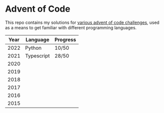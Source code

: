 # Advent of Code

This repo contains my solutions for [various advent of code challenges](https://adventofcode.com/), used as a means to get familiar with different programming languages.

| Year | Language | Progress |
|---|---|---|
|2022|Python|10/50|
|2021|Typescript|28/50|
|2020|||
|2019|||
|2018|||
|2017|||
|2016|||
|2015|||